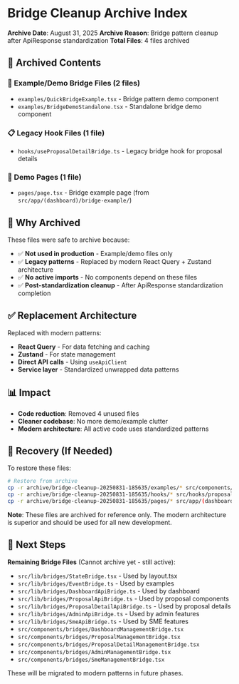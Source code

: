# Bridge Cleanup Archive Index

**Archive Date**: August 31, 2025 **Archive Reason**: Bridge pattern cleanup
after ApiResponse standardization **Total Files**: 4 files archived

## 📁 Archived Contents

### 🧩 Example/Demo Bridge Files (2 files)

- `examples/QuickBridgeExample.tsx` - Bridge pattern demo component
- `examples/BridgeDemoStandalone.tsx` - Standalone bridge demo component

### 📋 Legacy Hook Files (1 file)

- `hooks/useProposalDetailBridge.ts` - Legacy bridge hook for proposal details

### 📄 Demo Pages (1 file)

- `pages/page.tsx` - Bridge example page (from
  `src/app/(dashboard)/bridge-example/`)

## 🎯 Why Archived

These files were safe to archive because:

- ✅ **Not used in production** - Example/demo files only
- ✅ **Legacy patterns** - Replaced by modern React Query + Zustand architecture
- ✅ **No active imports** - No components depend on these files
- ✅ **Post-standardization cleanup** - After ApiResponse standardization
  completion

## ✅ Replacement Architecture

Replaced with modern patterns:

- **React Query** - For data fetching and caching
- **Zustand** - For state management
- **Direct API calls** - Using `useApiClient`
- **Service layer** - Standardized unwrapped data patterns

## 📊 Impact

- **Code reduction**: Removed 4 unused files
- **Cleaner codebase**: No more demo/example clutter
- **Modern architecture**: All active code uses standardized patterns

## 🔄 Recovery (If Needed)

To restore these files:

```bash
# Restore from archive
cp -r archive/bridge-cleanup-20250831-185635/examples/* src/components/examples/
cp -r archive/bridge-cleanup-20250831-185635/hooks/* src/hooks/proposals/
cp -r archive/bridge-cleanup-20250831-185635/pages/* src/app/(dashboard)/bridge-example/
```

**Note**: These files are archived for reference only. The modern architecture
is superior and should be used for all new development.

## 🎯 Next Steps

**Remaining Bridge Files** (Cannot archive yet - still active):

- `src/lib/bridges/StateBridge.tsx` - Used by layout.tsx
- `src/lib/bridges/EventBridge.ts` - Used by examples
- `src/lib/bridges/DashboardApiBridge.ts` - Used by dashboard
- `src/lib/bridges/ProposalApiBridge.ts` - Used by proposal components
- `src/lib/bridges/ProposalDetailApiBridge.ts` - Used by proposal details
- `src/lib/bridges/AdminApiBridge.ts` - Used by admin features
- `src/lib/bridges/SmeApiBridge.ts` - Used by SME features
- `src/components/bridges/DashboardManagementBridge.tsx`
- `src/components/bridges/ProposalManagementBridge.tsx`
- `src/components/bridges/ProposalDetailManagementBridge.tsx`
- `src/components/bridges/AdminManagementBridge.tsx`
- `src/components/bridges/SmeManagementBridge.tsx`

These will be migrated to modern patterns in future phases.




